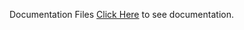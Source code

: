 Documentation Files
[Click Here](https://drive.google.com/drive/folders/1-qGMGp2g7Qfbhj53m32KumF-Uc_0zj-K) to see documentation.
